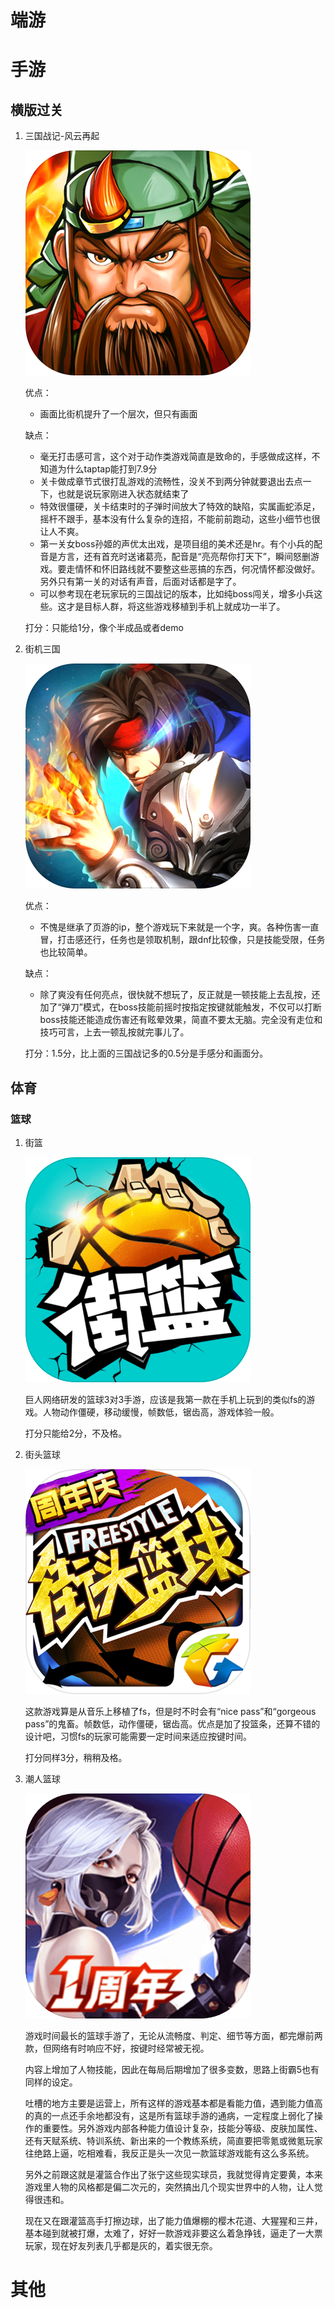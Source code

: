 # 端游

# 手游

## 横版过关

1. 三国战记-风云再起

    ![img](assets/三国战记-欢动科技.png)

    优点：
    - 画面比街机提升了一个层次，但只有画面
    
    缺点：
    - 毫无打击感可言，这个对于动作类游戏简直是致命的，手感做成这样，不知道为什么taptap能打到7.9分
    - 关卡做成章节式很打乱游戏的流畅性，没关不到两分钟就要退出去点一下，也就是说玩家刚进入状态就结束了
    - 特效很僵硬，关卡结束时的子弹时间放大了特效的缺陷，实属画蛇添足，摇杆不跟手，基本没有什么复杂的连招，不能前前跑动，这些小细节也很让人不爽。
    - 第一关女boss孙姬的声优太出戏，是项目组的美术还是hr。有个小兵的配音是方言，还有首充时送诸葛亮，配音是“亮亮帮你打天下”，瞬间怒删游戏。要走情怀和怀旧路线就不要整这些恶搞的东西，何况情怀都没做好。另外只有第一关的对话有声音，后面对话都是字了。
    - 可以参考现在老玩家玩的三国战记的版本，比如纯boss闯关，增多小兵这些。这才是目标人群，将这些游戏移植到手机上就成功一半了。
    
    打分：只能给1分，像个半成品或者demo

2. 街机三国

    ![img](assets/街机三国-欢乐互娱.png)

    优点：
    - 不愧是继承了页游的ip，整个游戏玩下来就是一个字，爽。各种伤害一直冒，打击感还行，任务也是领取机制，跟dnf比较像，只是技能受限，任务也比较简单。

    缺点：
    - 除了爽没有任何亮点，很快就不想玩了，反正就是一顿技能上去乱按，还加了“弹刀”模式，在boss技能前摇时按指定按键就能触发，不仅可以打断boss技能还能造成伤害还有眩晕效果，简直不要太无脑。完全没有走位和技巧可言，上去一顿乱按就完事儿了。

    打分：1.5分，比上面的三国战记多的0.5分是手感分和画面分。

## 体育

### 篮球

1. 街篮

    ![img](assets/街篮-巨人网络.png)

    巨人网络研发的篮球3对3手游，应该是我第一款在手机上玩到的类似fs的游戏。人物动作僵硬，移动缓慢，帧数低，锯齿高，游戏体验一般。

    打分只能给2分，不及格。



2. 街头篮球

    ![img](assets/街头篮球-腾讯.png)

    这款游戏算是从音乐上移植了fs，但是时不时会有“nice pass”和“gorgeous pass”的鬼畜。帧数低，动作僵硬，锯齿高。优点是加了投篮条，还算不错的设计吧，习惯fs的玩家可能需要一定时间来适应按键时间。

    打分同样3分，稍稍及格。

3. 潮人篮球

    ![img](assets/潮人篮球-网易雷火.png)

    游戏时间最长的篮球手游了，无论从流畅度、判定、细节等方面，都完爆前两款，但网络有时响应不好，按键时经常被无视。

    内容上增加了人物技能，因此在每局后期增加了很多变数，思路上街霸5也有同样的设定。

    吐槽的地方主要是运营上，所有这样的游戏基本都是看能力值，遇到能力值高的真的一点还手余地都没有，这是所有篮球手游的通病，一定程度上弱化了操作的重要性。另外游戏内部各种能力值设计复杂，技能分等级、皮肤加属性、还有天赋系统、特训系统、新出来的一个教练系统，简直要把零氪或微氪玩家往绝路上逼，吃相难看，我反正是头一次见一款篮球游戏能有这么多系统。
    
    另外之前跟这就是灌篮合作出了张宁这些现实球员，我就觉得肯定要黄，本来游戏里人物的风格都是偏二次元的，突然搞出几个现实世界中的人物，让人觉得很违和。

    现在又在跟灌篮高手打擦边球，出了能力值爆棚的樱木花道、大猩猩和三井，基本碰到就被打爆，太难了，好好一款游戏非要这么着急挣钱，逼走了一大票玩家，现在好友列表几乎都是灰的，着实很无奈。


# 其他